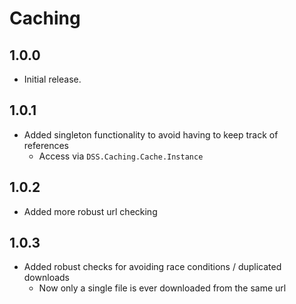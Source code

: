 # Caching

## 1.0.0

- Initial release.

## 1.0.1

- Added singleton functionality to avoid having to keep track of references
    - Access via `DSS.Caching.Cache.Instance`

## 1.0.2

- Added more robust url checking

## 1.0.3

- Added robust checks for avoiding race conditions / duplicated downloads
    - Now only a single file is ever downloaded from the same url